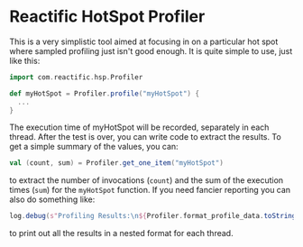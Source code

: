Reactific HotSpot Profiler
==========================

This is a very simplistic tool aimed at focusing in on a particular hot spot where sampled profiling just isn't
good enough. It is quite simple to use, just like this:

```scala
import com.reactific.hsp.Profiler

def myHotSpot = Profiler.profile("myHotSpot") {
  ...
}
```

The execution time of myHotSpot will be recorded, separately in each thread. After the test is over, you can write
code to extract the results. To get a simple summary of the values, you can:

```scala
val (count, sum) = Profiler.get_one_item("myHotSpot")
```
to extract the number of invocations (`count`) and the sum of the execution times (`sum`) for the `myHotSpot` function.
If you need fancier reporting you can also do something like:

```scala
log.debug(s"Profiling Results:\n${Profiler.format_profile_data.toString()}")
```
to print out all the results in a nested format for each thread.
